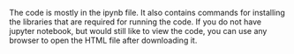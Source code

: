 The code is mostly in the ipynb file. It also contains commands for installing the libraries that are required for running the code.
If you do not have jupyter notebook, but would still like to view the code, you can use any browser to open the HTML file after downloading it.
